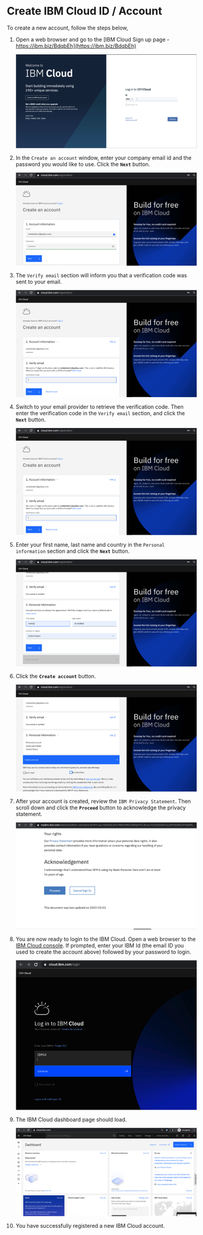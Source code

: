 # Create IBM Cloud ID / Account

To create a new account, follow the steps below,

1. Open a web browser and go to the [IBM Cloud Sign up page - https://ibm.biz/BdqbEh](https://ibm.biz/BdqbEh)

   ![Cloud Sign up](images/generic/ibm-cloud-sign-up.png)

1. In the `Create an account` window, enter your company email id and the password you would like to use. Click the **`Next`** button.

    ![IBM Cloud Registration](images/register/create-account.png)

1. The `Verify email` section will inform you that a verification code was sent to your email.

    ![IBM Cloud Registration](images/register/verify-email.png)

1. Switch to your email provider to retrieve the verification code. Then enter the verification code in the `Verify email` section, and click the **`Next`** button.

    ![IBM Cloud Registration](images/register/verify-email.png)

1. Enter your first name, last name and country in the `Personal information` section and click the **`Next`** button.

    ![IBM Cloud Registration](images/register/personal-information.png)

1. Click the **`Create account`** button.

    ![IBM Cloud Registration](images/register/create.png)

1. After your account is created, review the `IBM Privacy Statement`. Then scroll down and click the **`Proceed`** button to acknowledge the privacy statement.

    ![IBM Cloud Registration](images/register/privacy-acknowledge.png)

1. You are now ready to login to the IBM Cloud. Open a web browser to the [IBM Cloud console](https://cloud.ibm.com). If prompted, enter your IBM Id (the email ID you used to create the account above) followed by your password to login.

    ![IBM Cloud Registration](images/register/login.png)

1. The IBM Cloud dashboard page should load.

    ![IBM Cloud Registration](images/register/dashboard.png)

1. You have successfully registered a new IBM Cloud account.
